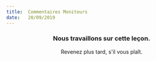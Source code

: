 ```yaml
---
title:  Commentaires Moniteurs
date:   20/09/2019
---
```


### <center>Nous travaillons sur cette leçon.</center>
<center>Revenez plus tard, s'il vous plaît.</center>